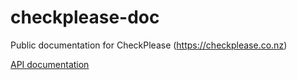 # checkplease-doc

Public documentation for CheckPlease (https://checkplease.co.nz)

[API documentation](./api.md)
